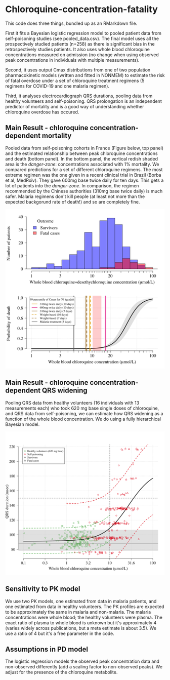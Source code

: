 # Chloroquine-concentration-fatality

This code does three things, bundled up as an RMarkdown file. 

First it fits a Bayesian logistic regression model to pooled patient data from self-poisoning studies (see pooled_data.csv). The final model uses all the prospectively studied patients (n=258) as there is significant bias in the retrospectively studies patients. It also uses whole blood chloroquine concentrations measured on admission (no change when using observed peak concentrations in individuals with multiple measurements).

Second, it uses output Cmax distributions from one of two population pharmacokinetic models (written and fitted in NONMEM) to estimate the risk of fatal overdose under a set of chloroquine treatment regimens (5 regimens for COVID-19 and one malaria regimen).

Third, it analyses electrocardiograph QRS durations, pooling data from healthy volunteers and self-poisoning.
QRS prolongation is an independent predictor of mortality and is a good way of understanding whether chloroquine overdose has occured.

## Main Result - chloroquine concentration-dependent mortality

Pooled data from self-poisoning cohorts in France (Figure below, top panel) and the estimated relationship between peak chloroquine concentrations and death (bottom panel). In the bottom panel, the vertical redish shaded area is the *danger-zone*: concentrations associated with 1\% mortality. We compared predictions for a set of different chloroquine regimens. The most extreme regimen was the one given in a recent clinical trial in Brazil (Borba et al, MedRxiv). They gave 600mg base twice daily for ten days. This gets a lot of patients into the *danger-zone*.
In comparison, the regimen recommended by the Chinese authorities (310mg base twice daily) is much safer. Malaria regimens don't kill people (at least not more than the expected backgorund rate of death!) and so are completely fine.

![](Analysis_death_files/figure-html/Fig1-1.png)

## Main Result - chloroquine concentration-dependent QRS widening

Pooling QRS data from healthy volunteers (16 individuals with 13 measurements each) who took 620 mg base single doses of chloroquine, and QRS data from self-poisoning, we can estimate how QRS widening as a function of the whole blood concentration. We do using a fully hierarchical Bayesian model.

![](Analysis_QRS_files/figure-html/QRS_fit-1.png)

## Sensitivity to PK model

We use two PK models, one estimated from data in malaria patients, and one estimated from data in healthy volunteers. The PK profiles are expected to be approximately the same in malaria and non-malaria.
The malaria concentrations were whole blood; the healthy volunteers were plasma. The exact ratio of plasma to whole blood is unknown but it's approximately 4 (varies widely across publications, but a meta estimate is about 3.5). We use a ratio of 4 but it's a free parameter in the code.


## Assumptions in PD model

The logistic regression models the observed peak concentration data and non-observed differently (add a scaling factor to non-observed peaks). We adjust for the presence of the chloroquine metabolite.
